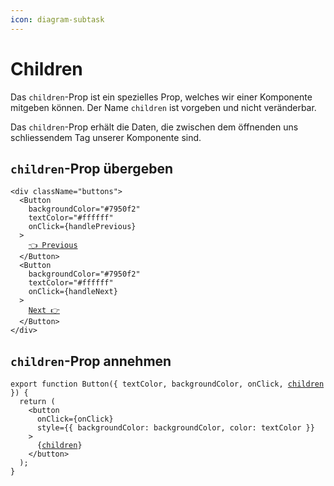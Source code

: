 ```yaml
---
icon: diagram-subtask
---
```


# Children

Das `children`-Prop ist ein spezielles Prop, welches wir einer Komponente mitgeben können. Der Name `children` ist vorgeben und nicht veränderbar.

Das `children`-Prop erhält die Daten, die zwischen dem öffnenden uns schliessendem Tag unserer Komponente sind.

## `children`-Prop übergeben

<pre class="language-tsx"><code class="lang-tsx">&#x3C;div className="buttons">
  &#x3C;Button
    backgroundColor="#7950f2"
    textColor="#ffffff"
    onClick={handlePrevious}
  >
    <a data-footnote-ref href="#user-content-fn-1">👈 Previous</a>
  &#x3C;/Button>
  &#x3C;Button
    backgroundColor="#7950f2"
    textColor="#ffffff"
    onClick={handleNext}
  >
    <a data-footnote-ref href="#user-content-fn-2">Next 👉</a>
  &#x3C;/Button>
&#x3C;/div>
</code></pre>

## `children`-Prop annehmen

<pre class="language-tsx"><code class="lang-tsx">export function Button({ textColor, backgroundColor, onClick, <a data-footnote-ref href="#user-content-fn-3">children</a> }) {
  return (
    &#x3C;button
      onClick={onClick}
      style={{ backgroundColor: backgroundColor, color: textColor }}
    >
      {<a data-footnote-ref href="#user-content-fn-4">children</a>}
    &#x3C;/button>
  );
}
</code></pre>



[^1]: Hier findet die Übergabe statt

[^2]: Hier findet die Übergabe statt

[^3]: Hier findet die Annahme statt

[^4]: Hier werden die `children` genutzt

